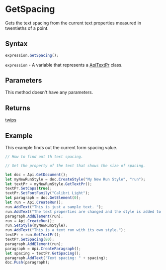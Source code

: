 # GetSpacing

Gets the text spacing from the current text properties measured in twentieths of a point.

## Syntax

```javascript
expression.GetSpacing();
```

`expression` - A variable that represents a [ApiTextPr](../ApiTextPr.md) class.

## Parameters

This method doesn't have any parameters.

## Returns

[twips](../../Enumeration/twips.md)

## Example

This example finds out the current form spacing value.

```javascript editor-docx
// How to find out th text spacing.

// Get the property of the text that shows the size of spacing.

let doc = Api.GetDocument();
let myNewRunStyle = doc.CreateStyle("My New Run Style", "run");
let textPr = myNewRunStyle.GetTextPr();
textPr.SetCaps(true);
textPr.SetFontFamily("Calibri Light");
let paragraph = doc.GetElement(0);
let run = Api.CreateRun();
run.AddText("This is just a sample text. ");
run.AddText("The text properties are changed and the style is added to the paragraph. ");
paragraph.AddElement(run);
run = Api.CreateRun();
run.SetStyle(myNewRunStyle);
run.AddText("This is a text run with its own style.");
textPr = run.GetTextPr();
textPr.SetSpacing(80);
paragraph.AddElement(run);
paragraph = Api.CreateParagraph();
let spacing = textPr.GetSpacing();
paragraph.AddText("Text spacing: " + spacing);
doc.Push(paragraph);
```
